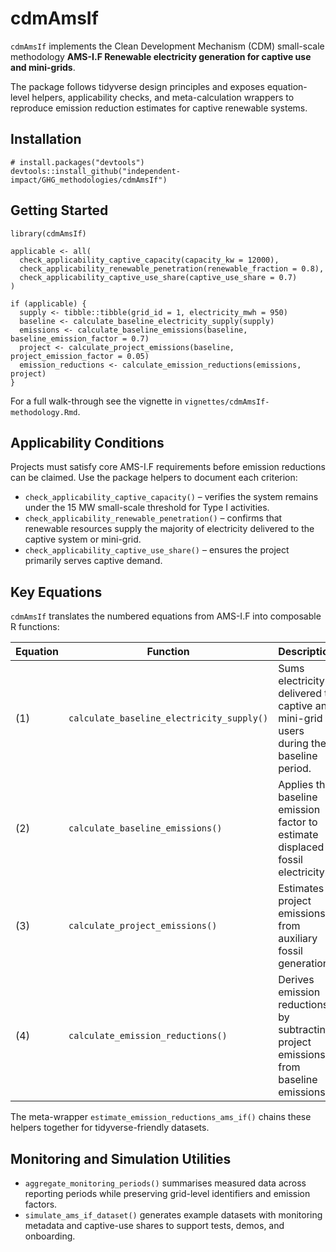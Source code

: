 # cdmAmsIf

`cdmAmsIf` implements the Clean Development Mechanism (CDM) small-scale methodology **AMS-I.F Renewable electricity generation for captive use and mini-grids**.

The package follows tidyverse design principles and exposes equation-level helpers, applicability checks, and meta-calculation
wrappers to reproduce emission reduction estimates for captive renewable systems.

## Installation

```
# install.packages("devtools")
devtools::install_github("independent-impact/GHG_methodologies/cdmAmsIf")
```

## Getting Started

```
library(cdmAmsIf)

applicable <- all(
  check_applicability_captive_capacity(capacity_kw = 12000),
  check_applicability_renewable_penetration(renewable_fraction = 0.8),
  check_applicability_captive_use_share(captive_use_share = 0.7)
)

if (applicable) {
  supply <- tibble::tibble(grid_id = 1, electricity_mwh = 950)
  baseline <- calculate_baseline_electricity_supply(supply)
  emissions <- calculate_baseline_emissions(baseline, baseline_emission_factor = 0.7)
  project <- calculate_project_emissions(baseline, project_emission_factor = 0.05)
  emission_reductions <- calculate_emission_reductions(emissions, project)
}
```

For a full walk-through see the vignette in `vignettes/cdmAmsIf-methodology.Rmd`.

## Applicability Conditions

Projects must satisfy core AMS-I.F requirements before emission reductions can be claimed. Use the
package helpers to document each criterion:

- `check_applicability_captive_capacity()` – verifies the system remains under the 15 MW small-scale
  threshold for Type I activities.
- `check_applicability_renewable_penetration()` – confirms that renewable resources supply the majority
  of electricity delivered to the captive system or mini-grid.
- `check_applicability_captive_use_share()` – ensures the project primarily serves captive demand.

## Key Equations

`cdmAmsIf` translates the numbered equations from AMS-I.F into composable R functions:

| Equation | Function | Description |
|----------|----------|-------------|
| (1) | `calculate_baseline_electricity_supply()` | Sums electricity delivered to captive and mini-grid users during the baseline period. |
| (2) | `calculate_baseline_emissions()` | Applies the baseline emission factor to estimate displaced fossil electricity. |
| (3) | `calculate_project_emissions()` | Estimates project emissions from auxiliary fossil generation. |
| (4) | `calculate_emission_reductions()` | Derives emission reductions by subtracting project emissions from baseline emissions. |

The meta-wrapper `estimate_emission_reductions_ams_if()` chains these helpers together for
tidyverse-friendly datasets.

## Monitoring and Simulation Utilities

- `aggregate_monitoring_periods()` summarises measured data across reporting periods while
  preserving grid-level identifiers and emission factors.
- `simulate_ams_if_dataset()` generates example datasets with monitoring metadata and captive-use
  shares to support tests,
  demos, and onboarding.
